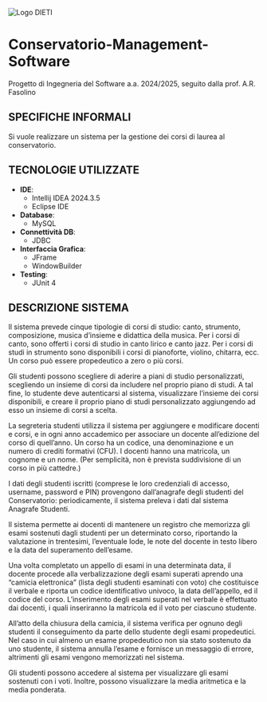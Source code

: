 ![Logo DIETI](https://github.com/user-attachments/assets/b7927067-e6cc-465f-ad9f-895c19b598e1)

# Conservatorio-Management-Software

Progetto di Ingegneria del Software a.a. 2024/2025, seguito dalla prof. A.R. Fasolino

## SPECIFICHE INFORMALI

Si vuole realizzare un sistema per la gestione dei corsi di laurea al conservatorio.

## TECNOLOGIE UTILIZZATE
- **IDE**: 
  - Intellij IDEA 2024.3.5
  - Eclipse IDE
- **Database**:
  - MySQL
- **Connettività DB**:
  - JDBC
- **Interfaccia Grafica**: 
  - JFrame
  - WindowBuilder
- **Testing**: 
  - JUnit 4

## DESCRIZIONE SISTEMA

Il sistema prevede cinque tipologie di corsi di studio: canto, strumento, composizione, musica d’insieme e didattica della musica. Per i corsi di canto, sono offerti i corsi di studio in canto lirico e canto jazz. Per i corsi di studi in strumento sono disponibili i corsi di pianoforte, violino, chitarra, ecc. Un corso può essere propedeutico a zero o più corsi.

Gli studenti possono scegliere di aderire a piani di studio personalizzati, scegliendo un insieme di corsi da includere nel proprio piano di studi. A tal fine, lo studente deve autenticarsi al sistema, visualizzare l’insieme dei corsi disponibili, e creare il proprio piano di studi personalizzato aggiungendo ad esso un insieme di corsi a scelta.

La segreteria studenti utilizza il sistema per aggiungere e modificare docenti e corsi, e in ogni anno accademico per associare un docente all’edizione del corso di quell’anno. Un corso ha un codice, una denominazione e un numero di crediti formativi (CFU). I docenti hanno una matricola, un cognome e un nome. (Per semplicità, non è prevista suddivisione di un corso in più cattedre.)

I dati degli studenti iscritti (comprese le loro credenziali di accesso, username, password e PIN) provengono dall’anagrafe degli studenti del Conservatorio: periodicamente, il sistema preleva i dati dal sistema Anagrafe Studenti.

Il sistema permette ai docenti di mantenere un registro che memorizza gli esami sostenuti dagli studenti per un determinato corso, riportando la valutazione in trentesimi, l’eventuale lode, le note del docente in testo libero e la data del superamento dell’esame.

Una volta completato un appello di esami in una determinata data, il docente procede alla verbalizzazione degli esami superati aprendo una “camicia elettronica” (lista degli studenti esaminati con voto) che costituisce il verbale e riporta un codice identificativo univoco, la data dell’appello, ed il codice del corso. L’inserimento degli esami superati nel verbale è effettuato dai docenti, i quali inseriranno la matricola ed il voto per ciascuno studente.

All’atto della chiusura della camicia, il sistema verifica per ognuno degli studenti il conseguimento da parte dello studente degli esami propedeutici. Nel caso in cui almeno un esame propedeutico non sia stato sostenuto da uno studente, il sistema annulla l’esame e fornisce un messaggio di errore, altrimenti gli esami vengono memorizzati nel sistema.

Gli studenti possono accedere al sistema per visualizzare gli esami sostenuti con i voti. Inoltre, possono visualizzare la media aritmetica e la media ponderata.
